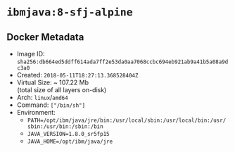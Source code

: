 # `ibmjava:8-sfj-alpine`

## Docker Metadata

- Image ID: `sha256:db664ed5ddff614ada7ff2e53da0aa7068ccbc694eb921ab9a41b5a08a9dc3a0`
- Created: `2018-05-11T18:27:13.368528404Z`
- Virtual Size: ~ 107.22 Mb  
  (total size of all layers on-disk)
- Arch: `linux`/`amd64`
- Command: `["/bin/sh"]`
- Environment:
  - `PATH=/opt/ibm/java/jre/bin:/usr/local/sbin:/usr/local/bin:/usr/sbin:/usr/bin:/sbin:/bin`
  - `JAVA_VERSION=1.8.0_sr5fp15`
  - `JAVA_HOME=/opt/ibm/java/jre`
